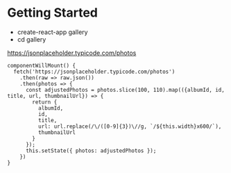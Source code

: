 # Getting Started

* create-react-app gallery
* cd gallery

https://jsonplaceholder.typicode.com/photos

```
componentWillMount() {
  fetch('https://jsonplaceholder.typicode.com/photos')
    .then(raw => raw.json())
    .then(photos => {
      const adjustedPhotos = photos.slice(100, 110).map(({albumId, id, title, url, thumbnailUrl}) => {
        return {
          albumId,
          id,
          title,
          url: url.replace(/\/([0-9]{3})\//g, `/${this.width}x600/`),
          thumbnailUrl
        }
      });
      this.setState({ photos: adjustedPhotos });
    })
}
```
